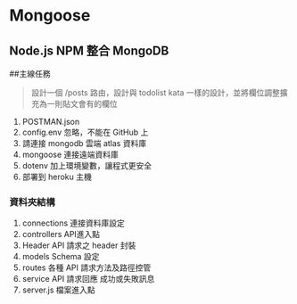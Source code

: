 # Mongoose

## Node.js NPM 整合 MongoDB


##主線任務
> 設計一個 /posts 路由，設計與 todolist kata 一樣的設計，並將欄位調整擴充為一則貼文會有的欄位

1. POSTMAN.json
2. config.env 忽略，不能在 GitHub 上
3. 請連接 mongodb 雲端 atlas 資料庫
4. mongoose 連接遠端資料庫
5. dotenv 加上環境變數，讓程式更安全
6. 部署到 heroku 主機

### 資料夾結構
1. connections 連接資料庫設定
2. controllers API進入點
3. Header      API 請求之 header 封裝
4. models      Schema 設定
5. routes      各種 API 請求方法及路徑控管
6. service     API 請求回應 成功或失敗訊息
7. server.js   檔案進入點